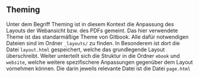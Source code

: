 ## Theming

Unter dem Begriff Theming ist in diesem Kontext die Anpassung des Layouts der Webansicht bzw. des PDFs gemeint. Das hier verwendete Theme ist das standarmäßige Theme von Gitbook. Alle dafür notwendigen Dateien sind im Ordner `_layouts/` zu finden. In Besonderem ist dort die Datei `layout.html` gespeichert, welche das grundlegende Layout überschreibt. Weiter unterteilt sich die Struktur in die Ordner `ebook` und `website`, welche weitere spezifischere Anpassungen gegenüber dem Layout vornehmen können. Die darin jeweils relevante Datei ist die Datei `page.html`
